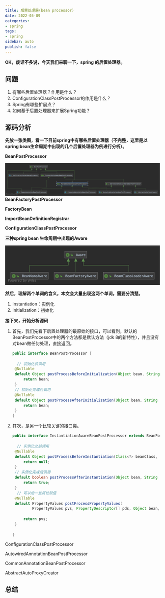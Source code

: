 ```yaml
---
title: 后置处理器(bean processor)
date: 2022-05-09
categories:
- spring
tags:
- spring
sidebar: auto
publish: false
---
```


**OK，废话不多说，今天我们来聊一下，spring 的后置处理器。**

## 问题

1. 有哪些后置处理器？作用是什么？
2. ConfigurationClassPostProcessor的作用是什么？
3. Spring有哪些扩展点？
4. 如何基于后置处理器来扩展Spring功能？

## 源码分析

**先放一张类图，看一下目前spring中有哪些后置处理器（不完整，这里是以spring bean生命周期中出现的几个后置处理器为例进行分析）。**

**BeanPostProcessor**

![BeanPostProcessor](./img/BeanPostProcessor.png)**BeanFactoryPostProcessor**

**FactoryBean**

**ImportBeanDefinitionRegistrar**

**ConfigurationClassPostProcessor**

**三种spring bean 生命周期中出现的Aware**

![Aware](./img/Aware.png)

**然后，理解两个单词的含义，本文会大量出现这两个单词，需要分清楚。**

1. Instantiation：实例化
2. Initialization：初始化

**接下来，开始分析源码**

1. 首先，我们先看下后置处理器的最原始的接口，可以看到，默认的BeanPostProcessor中的两个方法都是默认方法（jdk 8的新特性），并且没有对bean做任何处理，直接返回。

   ```java
   public interface BeanPostProcessor {
   
     // 初始化前调用
   	@Nullable
   	default Object postProcessBeforeInitialization(Object bean, String beanName) throws BeansException {
   		return bean;
   	}
   	// 初始化完成后调用
   	@Nullable
   	default Object postProcessAfterInitialization(Object bean, String beanName) throws BeansException {
   		return bean;
   	}
   }
   ```

2. 其次，是另一个比较关键的接口类。

   ```java
   public interface InstantiationAwareBeanPostProcessor extends BeanPostProcessor {
   
     // 实例化之前调用
   	@Nullable
   	default Object postProcessBeforeInstantiation(Class<?> beanClass, String beanName) throws BeansException {
   		return null;
   	}
   	// 实例化完成后调用
   	default boolean postProcessAfterInstantiation(Object bean, String beanName) throws BeansException {
   		return true;
   	}
     // 可以给一些属性赋值
   	@Nullable
   	default PropertyValues postProcessPropertyValues(
   			PropertyValues pvs, PropertyDescriptor[] pds, Object bean, String beanName) throws BeansException {
   
   		return pvs;
   	}
   
   }
   ```

ConfigurationClassPostProcessor

AutowiredAnnotationBeanPostProcessor

CommonAnnotationBeanPostProcessor

AbstractAutoProxyCreator

## 总结